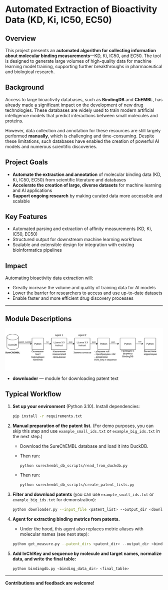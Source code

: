 # Automated Extraction of Bioactivity Data (KD, Ki, IC50, EC50)

## Overview

This project presents an **automated algorithm for collecting information about molecular binding measurements**—KD, Ki, IC50, and EC50. The tool is designed to generate large volumes of high-quality data for machine learning model training, supporting further breakthroughs in pharmaceutical and biological research.

## Background

Access to large bioactivity databases, such as **BindingDB** and **ChEMBL**, has already made a significant impact on the development of new drug technologies. These databases are widely used to train modern artificial intelligence models that predict interactions between small molecules and proteins.

However, data collection and annotation for these resources are still largely performed **manually**, which is challenging and time-consuming. Despite these limitations, such databases have enabled the creation of powerful AI models and numerous scientific discoveries.

## Project Goals

* **Automate the extraction and annotation** of molecular binding data (KD, Ki, IC50, EC50) from scientific literature and databases
* **Accelerate the creation of large, diverse datasets** for machine learning and AI applications
* **Support ongoing research** by making curated data more accessible and scalable

## Key Features

* Automated parsing and extraction of affinity measurements (KD, Ki, IC50, EC50)
* Structured output for downstream machine learning workflows
* Scalable and extensible design for integration with existing bioinformatics pipelines

## Impact

Automating bioactivity data extraction will:

* Greatly increase the volume and quality of training data for AI models
* Lower the barrier for researchers to access and use up-to-date datasets
* Enable faster and more efficient drug discovery processes

---

## Module Descriptions

![img.png](img.png)

* **downloader** — module for downloading patent text

## Typical Workflow

1. **Set up your environment** (Python 3.10). Install dependencies:

   ```bash
   pip install -r requirements.txt
   ```
2. **Manual preparation of the patent list.** (For demo purposes, you can skip this step and use `example_small_ids.txt` or `example_big_ids.txt` in the next step.)

   * Download the SureChEMBL database and load it into DuckDB.
   * Then run:

     ```bash
     python surechembl_db_scripts/read_from_duckdb.py
     ```
   * Then run:

     ```bash
     python surechembl_db_scripts/create_patent_lists.py
     ```
3. **Filter and download patents** (you can use `example_small_ids.txt` or `example_big_ids.txt` for demonstration):

   ```bash
   python downloader.py --input_file <patent_list> --output_dir <download_dir>
   ```
4. **Agent for extracting binding metrics from patents.**

   * Under the hood, this agent also replaces metric aliases with molecular names (see next step):

   ```bash
   python get_measure.py --patent_dirs <patent_dir> --output_dir <binding_data_dir>
   ```
5. **Add InChIKey and sequence by molecule and target names, normalize data, and write the final table:**

   ```bash
   python bindingdb.py <binding_data_dir> <final_table>
   ```

---

**Contributions and feedback are welcome!**
